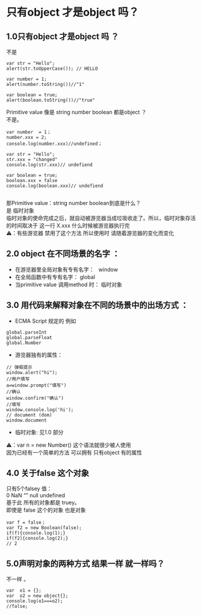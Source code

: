 # 只有object 才是object 吗？
##  1.0只有object 才是object 吗 ？
不是 <br>

```
var str = "Hello"; 
alert(str.toUpperCase()); // HELLO

var number = 1;
alert(number.toString())//"1"

var boolean = true;
alert(boolean.toString())//"true"

```

Primitive value 像是 string number boolean 都是object ？<br>
不是。<br>

```
var number  = 1；
number.xxx = 2;
console.log(number.xxx)//undefined； 

var str = "Hello"; 
str.xxx = "changed"
console.log(str.xxx)// undefiend 

var boolean = true;
boolean.xxx = false
console.log(boolean.xxx)// undefiend 


```

那Primitive value：string number boolean到底是什么？ <br>
是 临时对象 <br>
临时对象的使命完成之后，就自动被游览器当成垃圾收走了。所以，临时对象存活的时间取决于 这一行 X.xxx  什么时候被游览器执行完  <br> 
⚠️：有些游览器 禁用了这个方法 所以使用时 请随着游览器的变化而变化<br>

## 2.0 object 在不同场景的名字 ：

* 在游览器里全局对象有专有名字：   window <br>
* 在全局函数中有专有名字： global <br>
* 当primitive value 调用method 时： 临时对象 <br>
 
## 3.0 用代码来解释对象在不同的场景中的出场方式 ：
* ECMA Script 规定的  例如 <br>
  
```
global.parseInt
global.parseFloat
global.Number

```

* 游览器独有的属性： <br>

```
// 弹框提示
window.alert("hi");
//用户填写
a=window.prompt("填写")
//确认
window.confirm("确认")
//填写 
window.console.log('hi');
// document (dom)
window.document
```


* 临时对象:
见1.0 部分<br> 

⚠️：var n = new Number()  这个语法就很少被人使用 <br>
因为已经有一个简单的方法  可以拥有 只有object 有的属性 <br>

## 4.0 关于false 这个对象 
只有5个falsey 值： <br>
0 NaN “” null undefined <br>
基于此 所有的对象都是 truey。 <br>
即使是 false 这个的对象  也是对象 <br>
```
var f = false；
var f2 = new Boolean(false);
if(f){console.log(1);}
if(f2){console.log(2);} 
// 2 

```


## 5.0声明对象的两种方式 结果一样 就一样吗？
不一样 。<br>

```
var  o1 = {};
var  o2 = new object{};
console.log(o1===o2);
//false;
```

